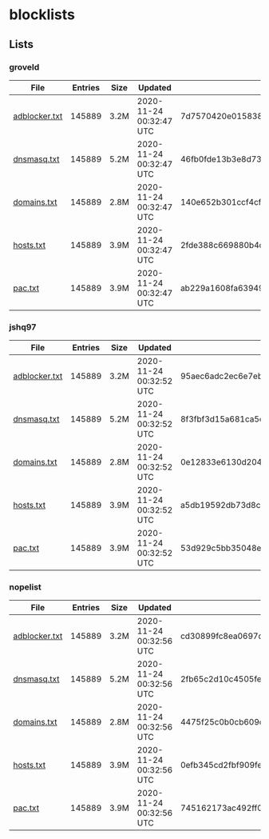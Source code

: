 # blocklists

## Lists

### groveld

|File|Entries|Size|Updated|Hash|
|-|-|-|-|-|
|[adblocker.txt](https://raw.githubusercontent.com/groveld/blocklists/lists/groveld/adblocker.txt)|145889|3.2M|2020-11-24 00:32:47 UTC|7d7570420e015838b82cf2d603282225dd52a361|
|[dnsmasq.txt](https://raw.githubusercontent.com/groveld/blocklists/lists/groveld/dnsmasq.txt)|145889|5.2M|2020-11-24 00:32:47 UTC|46fb0fde13b3e8d73a5137db6e4f329fd7afaa28|
|[domains.txt](https://raw.githubusercontent.com/groveld/blocklists/lists/groveld/domains.txt)|145889|2.8M|2020-11-24 00:32:47 UTC|140e652b301ccf4cff03f2414e914e3e7af99271|
|[hosts.txt](https://raw.githubusercontent.com/groveld/blocklists/lists/groveld/hosts.txt)|145889|3.9M|2020-11-24 00:32:47 UTC|2fde388c669880b4d57798f0d16537c2beba0b8d|
|[pac.txt](https://raw.githubusercontent.com/groveld/blocklists/lists/groveld/pac.txt)|145889|3.9M|2020-11-24 00:32:47 UTC|ab229a1608fa6394943ddda0f611206dc2408ee9|

### jshq97

|File|Entries|Size|Updated|Hash|
|-|-|-|-|-|
|[adblocker.txt](https://raw.githubusercontent.com/groveld/blocklists/lists/jshq97/adblocker.txt)|145889|3.2M|2020-11-24 00:32:52 UTC|95aec6adc2ec6e7eb3ebf35a7f98854a38a09f78|
|[dnsmasq.txt](https://raw.githubusercontent.com/groveld/blocklists/lists/jshq97/dnsmasq.txt)|145889|5.2M|2020-11-24 00:32:52 UTC|8f3fbf3d15a681ca5c39a200ee7b52c58a74e5df|
|[domains.txt](https://raw.githubusercontent.com/groveld/blocklists/lists/jshq97/domains.txt)|145889|2.8M|2020-11-24 00:32:52 UTC|0e12833e6130d20483486b5cb8c39472df71198c|
|[hosts.txt](https://raw.githubusercontent.com/groveld/blocklists/lists/jshq97/hosts.txt)|145889|3.9M|2020-11-24 00:32:52 UTC|a5db19592db73d8c2b55956f0485ac0e80392643|
|[pac.txt](https://raw.githubusercontent.com/groveld/blocklists/lists/jshq97/pac.txt)|145889|3.9M|2020-11-24 00:32:52 UTC|53d929c5bb35048ef4bae4999c5b1defddab1dd0|

### nopelist

|File|Entries|Size|Updated|Hash|
|-|-|-|-|-|
|[adblocker.txt](https://raw.githubusercontent.com/groveld/blocklists/lists/nopelist/adblocker.txt)|145889|3.2M|2020-11-24 00:32:56 UTC|cd30899fc8ea0697d734bb39df46a99985f06905|
|[dnsmasq.txt](https://raw.githubusercontent.com/groveld/blocklists/lists/nopelist/dnsmasq.txt)|145889|5.2M|2020-11-24 00:32:56 UTC|2fb65c2d10c4505fe5f385a29a1fb368f33ee669|
|[domains.txt](https://raw.githubusercontent.com/groveld/blocklists/lists/nopelist/domains.txt)|145889|2.8M|2020-11-24 00:32:56 UTC|4475f25c0b0cb609c4570323b7e7cfd58b9c6fa1|
|[hosts.txt](https://raw.githubusercontent.com/groveld/blocklists/lists/nopelist/hosts.txt)|145889|3.9M|2020-11-24 00:32:56 UTC|0efb345cd2fbf909fe6aaf858519e7ad73e74f51|
|[pac.txt](https://raw.githubusercontent.com/groveld/blocklists/lists/nopelist/pac.txt)|145889|3.9M|2020-11-24 00:32:56 UTC|745162173ac492ff063a201ead665ca27f98d620|
